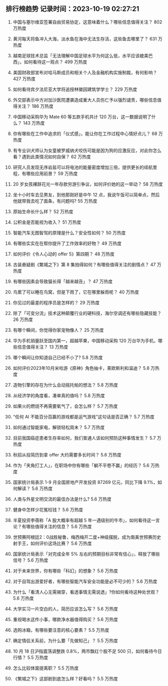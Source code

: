 
## 排行榜趋势 记录时间：2023-10-19 02:27:21
  
  1. 中国与塞尔维亚签署自由贸易协定，这意味着什么？哪些信息值得关注？ 802 万热度
    
  2. 黄河每天将鱼冲入大海，淡水鱼在海中无法生存活，这些鱼去哪里了？ 631 万热度
    
  3. 越南足球技术总监「无法理解中国足球水平为何这么低，水平应该媲美巴西」，如何看待这一观点？ 499 万热度
    
  4. 美国财政部宣布对哈马斯成员和相关个人及金融机构实施制裁，有何影响？ 427 万热度
    
  5. 如何看待宾夕法尼亚大学将追授林徽因建筑学学士？ 229 万热度
    
  6. 外交部表示中方对加沙医院遭袭造成重大人员伤亡予以强烈谴责，哪些信息值得关注？ 186 万热度
    
  7. 中国移动采购华为 Mate 60 等五款手机共计 120 万台，这一数据说明了什么？ 143 万热度
    
  8. 你有哪些在工作中追求的「仪式感」，能让你在工作过程中心情好点儿？ 68 万热度
    
  9. 有专业训犬师认为女童被罗威纳犬咬伤可能是因为狗的应激反应，对此你怎么看？遇到此类情况如何自保？ 62 万热度
    
  10. 研究人员发现无序岩盐可以将电池的能量密度增加三倍，提供更长的续航里程，有哪些应用前景？ 59 万热度
    
  11. 20 岁女孩裸辞花光一年存款穷游引争议，如何评价她的这一举动？ 58 万热度
    
  12. 坐十小时车去见男友，到他那刚好是中午 12 点，我说午饭可以简单点，然后他就带我去吃了面条，有问题吗? 55 万热度
    
  13. 原始生命长什么样？ 52 万热度
    
  14. 公积金是否能视为收入？ 51 万热度
    
  15. 智能汽车无图智驾的原理是什么？安全性如何？ 50 万热度
    
  16. 有哪些实实在在帮你提升了工作效率的好物？ 49 万热度
    
  17. 如何评价《令人心动的 offer 5》第四期？ 48 万热度
    
  18. 古装悬疑剧《繁城之下》第 8 集拍得如何？有哪些值得关注的剧情点？ 47 万热度
    
  19. 有哪些因素会导致猫长得「越来越丑」？ 47 万热度
    
  20. 鸟累了可以睡在鸟窝，但是下雨了，它在哪里躲雨呢？ 40 万热度
    
  21. 你见过的最差的程序员是怎样的？ 29 万热度
    
  22. 除了「可变分流」技术这种颠覆行业的硬科技，海尔空调还有哪些隐藏技能？ 26 万热度
    
  23. 有哪个瞬间，你觉得你家宠物像人？ 25 万热度
    
  24. 华为手机销量跃至国内第一，超越苹果，中国移动采购 120 万台华为手机，哪些信息值得关注？ 13 万热度
    
  25. 哪个瞬间让你知道自己已经不小了? 5.8 万热度
    
  26. 如何评价2023年10月米哈游《原神》角色抽卡，莱欧斯利和温迪？ 5.8 万热度
    
  27. 造物引擎的存在为什么会动摇托帕的想法？ 5.8 万热度
    
  28. 从经济学的角度看，凑单真的值吗？ 5.8 万热度
    
  29. 如果火的燃烧不再需要氧气了，会怎么样？ 5.7 万热度
    
  30. “任何 AI 不能百分百赢的游戏都是运气游戏”这句话是否正确？ 5.7 万热度
    
  31. 如何通过智能家电，解锁轻松周末？ 5.7 万热度
    
  32. 目前我国癌症患者生存率如何，我们普通人该如何预防这种事情发生？ 5.7 万热度
    
  33. 秋招从投简历到拿 offer 大约需要多长时间？ 5.6 万热度
    
  34. 作为「夹角打工人」，在职场中你有哪些「躺不平卷不赢」的经历？ 5.6 万热度
    
  35. 国家统计局表示 1-9 月全国房地产开发投资 87269 亿元，同比下降 9.1%，如何解读？ 5.6 万热度
    
  36. 人类与外星文明交流的最佳办法是什么? 5.6 万热度
    
  37. 健身中怎样少花冤枉钱？ 5.6 万热度
    
  38. 半夏投资李蓓称「A 股大概率有超越 5 年一遇级别的牛市」，如何看待这一言论？有哪些值得关注的信息？ 5.6 万热度
    
  39. 世预赛阿根廷2：0战胜秘鲁，梅西梅开二度+神级摆脱，成为南美世预赛历史射手王，如何评价这场比赛？ 5.6 万热度
    
  40. 国家统计局表示「对完成全年 5% 左右的预期目标非常有信心」，释放了哪些信号？ 5.6 万热度
    
  41. 对于未来世界，你有哪些「科幻」的想象？ 5.6 万热度
    
  42. 对于自驾出游爱好者，有哪些智能汽车安全功能是必不可少的？ 5.6 万热度
    
  43. 为什么「看清人心无需揭穿，看透事情无需说透」?你如何看待这种处世观？ 5.6 万热度
    
  44. 大学实习一片空白的人，简历应该怎么写？ 5.6 万热度
    
  45. 重视喝水这件小事，哪款净水器值得购买？ 5.6 万热度
    
  46. 选购冰箱，有哪些要注意的核心要素？ 5.5 万热度
    
  47. 确定情侣关系前，为什么要「先做知己」？ 5.5 万热度
    
  48. 10 月 18 日沪指震荡调整跌 0.8%，两市飘红个股不足 500 只，如何看待今日行情？ 5.5 万热度
    
  49. 怎么比较体面提离职？ 5.5 万热度
    
  50. 《繁城之下》这部剧到底怎么样？好看吗？ 5.5 万热度
    